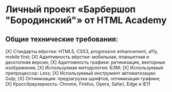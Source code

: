 # **Личный проект «Барбершоп "Бородинский"» от HTML Academy**
## Общие технические требования:
[X] Стандарты вёрстки: HTML5, CSS3, progressive enhancement, a11y, mobile first;
[X] Адаптивность вёрстки: мобильная, планшетная и десктопная версии;
[X] Адаптивность графики: ретинизация, векторные изображения;
[X] Используемая методология: БЭМ;
[X] Используемый препроцессор: Less;
[X] Используемый инструмент автоматизации: Gulp;
[X] Оптимизация: предзагрузка шрифтов, оптимизация графики;
[X] Кроссбраузерность: Chrome, Firefox, Opera, Safari, Edge и IE11
